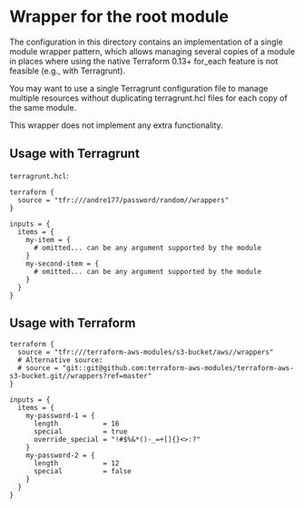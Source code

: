# Wrapper for the root module

The configuration in this directory contains an implementation of a single module wrapper pattern, which allows managing several copies of a module in places where using the native Terraform 0.13+ for_each feature is not feasible (e.g., with Terragrunt).

You may want to use a single Terragrunt configuration file to manage multiple resources without duplicating terragrunt.hcl files for each copy of the same module.

This wrapper does not implement any extra functionality.

## Usage with Terragrunt

`terragrunt.hcl`:
```hcl
terraform {
  source = "tfr:///andre177/password/random//wrappers"
}

inputs = {
  items = {
    my-item = {
      # omitted... can be any argument supported by the module
    }
    my-second-item = {
      # omitted... can be any argument supported by the module
    }
  }
}
```

## Usage with Terraform
```hcl
terraform {
  source = "tfr:///terraform-aws-modules/s3-bucket/aws//wrappers"
  # Alternative source:
  # source = "git::git@github.com:terraform-aws-modules/terraform-aws-s3-bucket.git//wrappers?ref=master"
}

inputs = {
  items = {
    my-password-1 = {
      length           = 16
      special          = true
      override_special = "!#$%&*()-_=+[]{}<>:?"
    }
    my-password-2 = {
      length           = 12
      special          = false
    }
  }
}
```